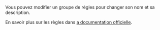 Vous pouvez modifier un groupe de règles pour changer son nom et sa description.

En savoir plus sur les règles dans [a documentation officielle](https://docs.firefly-iii.org/advanced-concepts/rules).